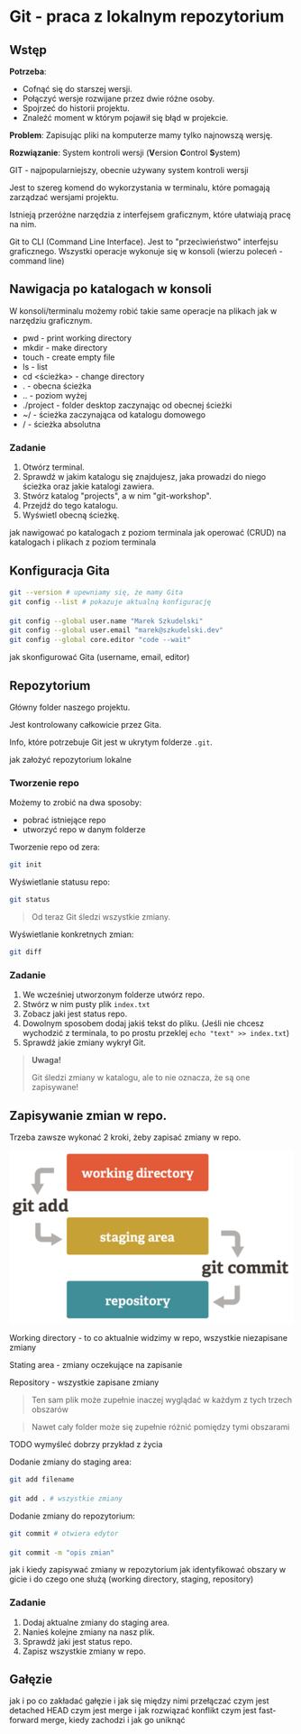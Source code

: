 # Git - praca z lokalnym repozytorium 

## Wstęp

**Potrzeba**:
- Cofnąć się do starszej wersji.
- Połączyć wersje rozwijane przez dwie różne osoby.
- Spojrzeć do historii projektu.
- Znaleźć moment w którym pojawił się błąd w projekcie.

**Problem**: Zapisując pliki na komputerze mamy tylko najnowszą wersję.

**Rozwiązanie**: System kontroli wersji (**V**ersion **C**ontrol **S**ystem)

GIT - najpopularniejszy, obecnie używany system kontroli wersji

Jest to szereg komend do wykorzystania w terminalu, które pomagają zarządzać wersjami projektu.

Istnieją przeróżne narzędzia z interfejsem graficznym, które ułatwiają pracę na nim.


Git to CLI (Command Line Interface). Jest to "przeciwieństwo" interfejsu graficznego. Wszystki operacje wykonuje się w konsoli (wierzu poleceń - command line)

## Nawigacja po katalogach w konsoli

W konsoli/terminalu możemy robić takie same operacje na plikach jak w narzędziu graficznym.

- pwd - print working directory
- mkdir - make directory
- touch - create empty file
- ls - list
- cd <ścieżka> - change directory
- . - obecna ścieżka
- .. - poziom wyżej
- ./project - folder desktop zaczynając od obecnej ścieżki
- ~/ - ścieżka zaczynająca od katalogu domowego
- / - ścieżka absolutna

### Zadanie

1. Otwórz terminal.
2. Sprawdź w jakim katalogu się znajdujesz, jaka prowadzi do niego ścieżka oraz jakie katalogi zawiera.
3. Stwórz katalog "projects", a w nim "git-workshop".
4. Przejdź do tego katalogu.
5. Wyświetl obecną ścieżkę.

jak nawigować po katalogach z poziom terminala
jak operować (CRUD) na katalogach i plikach z poziom terminala

## Konfiguracja Gita

``` bash
git --version # upewniamy się, że mamy Gita
git config --list # pokazuje aktualną konfigurację 

git config --global user.name "Marek Szkudelski"
git config --global user.email "marek@szkudelski.dev"
git config --global core.editor "code --wait"
```

jak skonfigurować Gita (username, email, editor)

## Repozytorium

Główny folder naszego projektu.

Jest kontrolowany całkowicie przez Gita.

Info, które potrzebuje Git jest w ukrytym folderze `.git`.

jak założyć repozytorium lokalne

### Tworzenie repo

Możemy to zrobić na dwa sposoby:
- pobrać istniejące repo
- utworzyć repo w danym folderze

Tworzenie repo od zera:
```bash
git init
```
Wyświetlanie statusu repo:
```bash
git status
```

>Od teraz Git śledzi wszystkie zmiany.

Wyświetlanie konkretnych zmian:
``` bash
git diff
```

### Zadanie
1. We wcześniej utworzonym folderze utwórz repo.
2. Stwórz w nim pusty plik `index.txt`
3. Zobacz jaki jest status repo.
4. Dowolnym sposobem dodaj jakiś tekst do pliku. (Jeśli nie chcesz wychodzić z terminala, to po prostu przeklej `echo "text" >> index.txt`)
5. Sprawdź jakie zmiany wykrył Git.

> **Uwaga!**
>
> Git śledzi zmiany w katalogu, ale to nie oznacza, że są one zapisywane!

## Zapisywanie zmian w repo.

Trzeba zawsze wykonać 2 kroki, żeby zapisać zmiany w repo.

![Proces zapisu zmian](git-process2.png "Proces zapisu zmian")

Working directory - to co aktualnie widzimy w repo, wszystkie niezapisane zmiany

Stating area - zmiany oczekujące na zapisanie

Repository - wszystkie zapisane zmiany

> Ten sam plik może zupełnie inaczej wyglądać w każdym z tych trzech obszarów

> Nawet cały folder może się zupełnie różnić pomiędzy tymi obszarami

TODO wymyśleć dobrzy przykład z życia

Dodanie zmiany do staging area:
``` bash
git add filename

git add . # wszystkie zmiany
```

Dodanie zmiany do repozytorium:
``` bash
git commit # otwiera edytor

git commit -m "opis zmian"
```

jak i kiedy zapisywać zmiany w repozytorium
jak identyfikować obszary w gicie i do czego one służą (working directory, staging, repository)

### Zadanie

1. Dodaj aktualne zmiany do staging area.
2. Nanieś kolejne zmiany na nasz plik.
3. Sprawdź jaki jest status repo.
4. Zapisz wszystkie zmiany w repo.

## Gałęzie


jak i po co zakładać gałęzie i jak się między nimi przełączać
czym jest detached HEAD
czym jest merge i jak rozwiązać konflikt
czym jest fast-forward merge, kiedy zachodzi i jak go uniknąć
